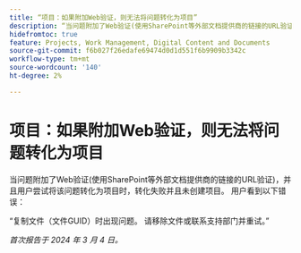 ```yaml
---
title: “项目：如果附加Web验证，则无法将问题转化为项目”
description: “当问题附加了Web验证(使用SharePoint等外部文档提供商的链接的URL验证)，并且用户尝试将该问题转化为项目时，转化失败并且未创建项目。 用户看到一个错误。”
hidefromtoc: true
feature: Projects, Work Management, Digital Content and Documents
source-git-commit: f6b027f26edafe69474d0d1d551f6b9909b3342c
workflow-type: tm+mt
source-wordcount: '140'
ht-degree: 2%

---
```



# 项目：如果附加Web验证，则无法将问题转化为项目

当问题附加了Web验证(使用SharePoint等外部文档提供商的链接的URL验证)，并且用户尝试将该问题转化为项目时，转化失败并且未创建项目。 用户看到以下错误：

“复制文件（文件GUID）时出现问题。 请移除文件或联系支持部门并重试。”

_首次报告于 2024 年 3 月 4 日。_
